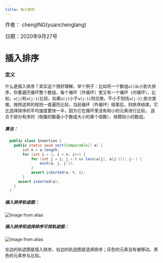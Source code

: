 ```yaml
---
title: 插入排序
---
```


<big>作者： chenglNG(yuanchenglang)</big>

<big>日期：2020年9月27号</big>
# 插入排序

### 定义

什么是插入排序？其实这个很好理解，举个例子：比如将一个数组<code>a[]</code>从小到大排序，你要遍历循环整个数组，每个循环（外循环）里又有一个循环（内循环），比如，<code>a[j]</code>和<code>a[j-1]</code>比较，如果<code>a[j]</code>小于<code>a[j-1]</code>则交换，不小于则找<code>a[j-2]</code>,依次类推。按照这样的规则一直遍历比较，当前循环（外循环）结束后，则排序结束。它比选择排序的平均速度要快一半，因为它在循环里没有和小的元素进行比较，
适合于部分有序的（倒置的数量小于数组大小的某个倍数）、规模较小的数组。
##### 算法：
```java
  public class Insertion {
    public static void sort(Comparable[] a) {
        int n = a.length;
        for (int i = 1; i < n; i++) {
            for (int j = i; j > 0 && less(a[j], a[j-1]); j--) {
                exch(a, j, j-1);
            }
            assert isSorted(a, 0, i);
        }
      assert isSorted(a);
    }
  }
```

##### 插入排序轨迹图：
![Image from alias](~@images/code/insertion.png)

##### 插入排序和选择排序可视轨迹图：
![Image from alias](~@images/code/bars.png)

左边的轨迹图是插入排序，右边的轨迹图是选择排序；灰色的元素没有被移动，黑色的元素参与比较。